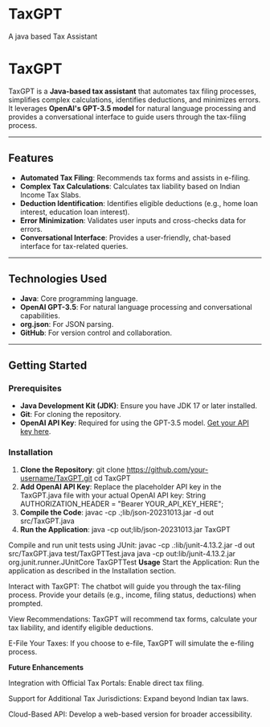 # TaxGPT
A java based Tax Assistant 
# TaxGPT

TaxGPT is a **Java-based tax assistant** that automates tax filing processes, simplifies complex calculations, identifies deductions, and minimizes errors. It leverages **OpenAI's GPT-3.5 model** for natural language processing and provides a conversational interface to guide users through the tax-filing process.

---

## Features

- **Automated Tax Filing**: Recommends tax forms and assists in e-filing.
- **Complex Tax Calculations**: Calculates tax liability based on Indian Income Tax Slabs.
- **Deduction Identification**: Identifies eligible deductions (e.g., home loan interest, education loan interest).
- **Error Minimization**: Validates user inputs and cross-checks data for errors.
- **Conversational Interface**: Provides a user-friendly, chat-based interface for tax-related queries.

---

## Technologies Used

- **Java**: Core programming language.
- **OpenAI GPT-3.5**: For natural language processing and conversational capabilities.
- **org.json**: For JSON parsing.
- **GitHub**: For version control and collaboration.

---

## Getting Started

### Prerequisites

- **Java Development Kit (JDK)**: Ensure you have JDK 17 or later installed.
- **Git**: For cloning the repository.
- **OpenAI API Key**: Required for using the GPT-3.5 model. [Get your API key here](https://beta.openai.com/signup/).

### Installation

1. **Clone the Repository**:
   git clone https://github.com/your-username/TaxGPT.git
   cd TaxGPT
2. **Add OpenAI API Key**:
   Replace the placeholder API key in the TaxGPT.java file with your actual OpenAI API key:
   String AUTHORIZATION_HEADER = "Bearer YOUR_API_KEY_HERE";
3. **Compile the Code**:
   javac -cp .;lib/json-20231013.jar -d out src/TaxGPT.java
4. **Run the Application**:
   java -cp out;lib/json-20231013.jar TaxGPT

Compile and run unit tests using JUnit:
javac -cp .:lib/junit-4.13.2.jar -d out src/TaxGPT.java test/TaxGPTTest.java
java -cp out:lib/junit-4.13.2.jar org.junit.runner.JUnitCore TaxGPTTest
**Usage**
Start the Application:
Run the application as described in the Installation section.

Interact with TaxGPT:
The chatbot will guide you through the tax-filing process.
Provide your details (e.g., income, filing status, deductions) when prompted.

View Recommendations:
TaxGPT will recommend tax forms, calculate your tax liability, and identify eligible deductions.

E-File Your Taxes:
If you choose to e-file, TaxGPT will simulate the e-filing process.

**Future Enhancements**

Integration with Official Tax Portals: Enable direct tax filing.

Support for Additional Tax Jurisdictions: Expand beyond Indian tax laws.

Cloud-Based API: Develop a web-based version for broader accessibility.


